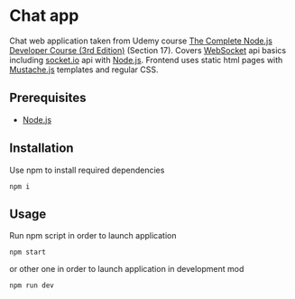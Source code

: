 # Chat app

Chat web application taken from Udemy course [The Complete Node.js Developer Course (3rd Edition)](https://www.udemy.com/course/the-complete-nodejs-developer-course-2/) (Section 17). Covers [WebSocket](https://developer.mozilla.org/en-US/docs/Web/API/WebSockets_API) api basics including [socket.io](https://socket.io/) api with [Node.js][id]. Frontend uses static html pages with [Mustache.js](https://github.com/janl/mustache.js) templates and regular CSS.

## Prerequisites
* [Node.js][id]

## Installation

Use npm to install required dependencies
```
npm i
```

## Usage

Run npm script in order to launch application
```
npm start
```
or other one in order to launch application in development mod
```
npm run dev
```

[id]: https://nodejs.org/en/
